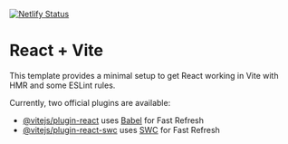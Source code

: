 [![Netlify Status](https://api.netlify.com/api/v1/badges/055e7eb7-290c-444d-85ee-81c05920a108/deploy-status)](https://app.netlify.com/sites/salmaanm/deploys)
# React + Vite

This template provides a minimal setup to get React working in Vite with HMR and some ESLint rules.

Currently, two official plugins are available:

- [@vitejs/plugin-react](https://github.com/vitejs/vite-plugin-react/blob/main/packages/plugin-react/README.md) uses [Babel](https://babeljs.io/) for Fast Refresh
- [@vitejs/plugin-react-swc](https://github.com/vitejs/vite-plugin-react-swc) uses [SWC](https://swc.rs/) for Fast Refresh
